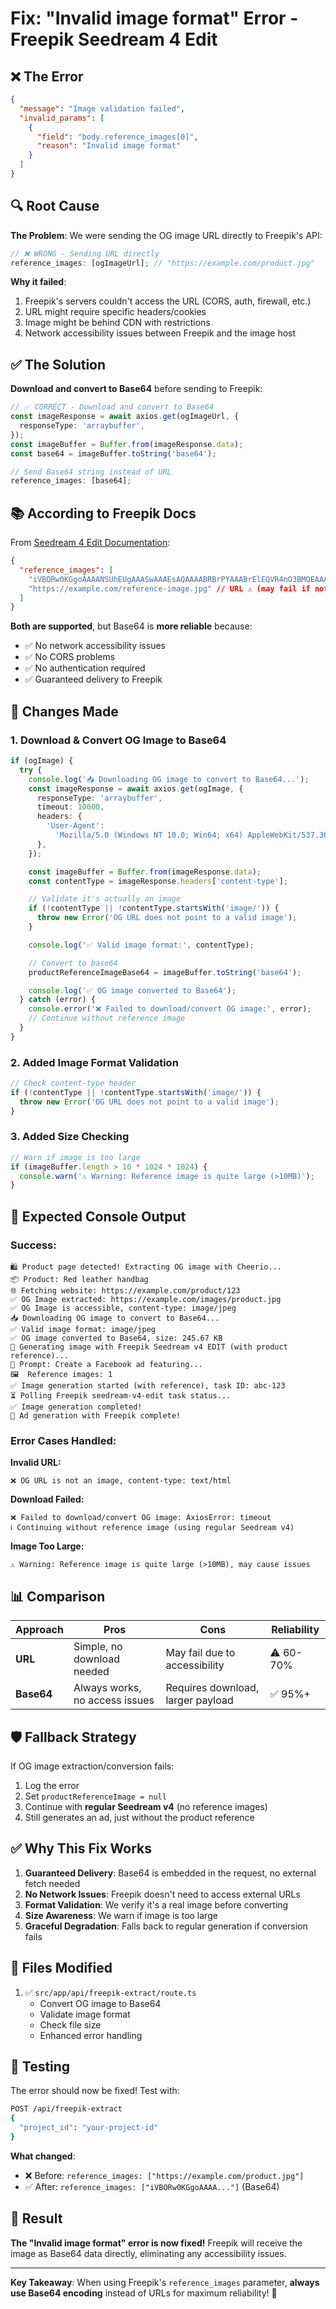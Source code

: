 # Fix: "Invalid image format" Error - Freepik Seedream 4 Edit

## ❌ The Error

```json
{
  "message": "Image validation failed",
  "invalid_params": [
    {
      "field": "body.reference_images[0]",
      "reason": "Invalid image format"
    }
  ]
}
```

## 🔍 Root Cause

**The Problem**: We were sending the OG image URL directly to Freepik's API:

```typescript
// ❌ WRONG - Sending URL directly
reference_images: [ogImageUrl]; // "https://example.com/product.jpg"
```

**Why it failed**:

1. Freepik's servers couldn't access the URL (CORS, auth, firewall, etc.)
2. URL might require specific headers/cookies
3. Image might be behind CDN with restrictions
4. Network accessibility issues between Freepik and the image host

## ✅ The Solution

**Download and convert to Base64** before sending to Freepik:

```typescript
// ✅ CORRECT - Download and convert to Base64
const imageResponse = await axios.get(ogImageUrl, {
  responseType: 'arraybuffer',
});
const imageBuffer = Buffer.from(imageResponse.data);
const base64 = imageBuffer.toString('base64');

// Send Base64 string instead of URL
reference_images: [base64];
```

## 📚 According to Freepik Docs

From [Seedream 4 Edit Documentation](https://docs.freepik.com/api-reference/text-to-image/seedream-4-edit/post-seedream-v4-edit):

```json
{
  "reference_images": [
    "iVBORw0KGgoAAAANSUhEUgAAASwAAAEsAQAAAABRBrPYAAABrElEQVR4nO3BMQEAAADCoPVPbQ0Po...", // Base64 ✅
    "https://example.com/reference-image.jpg" // URL ⚠️ (may fail if not accessible)
  ]
}
```

**Both are supported**, but Base64 is **more reliable** because:

- ✅ No network accessibility issues
- ✅ No CORS problems
- ✅ No authentication required
- ✅ Guaranteed delivery to Freepik

## 🔧 Changes Made

### 1. Download & Convert OG Image to Base64

```typescript
if (ogImage) {
  try {
    console.log('📥 Downloading OG image to convert to Base64...');
    const imageResponse = await axios.get(ogImage, {
      responseType: 'arraybuffer',
      timeout: 10000,
      headers: {
        'User-Agent':
          'Mozilla/5.0 (Windows NT 10.0; Win64; x64) AppleWebKit/537.36',
      },
    });

    const imageBuffer = Buffer.from(imageResponse.data);
    const contentType = imageResponse.headers['content-type'];

    // Validate it's actually an image
    if (!contentType || !contentType.startsWith('image/')) {
      throw new Error('OG URL does not point to a valid image');
    }

    console.log('✅ Valid image format:', contentType);

    // Convert to base64
    productReferenceImageBase64 = imageBuffer.toString('base64');

    console.log('✅ OG image converted to Base64');
  } catch (error) {
    console.error('❌ Failed to download/convert OG image:', error);
    // Continue without reference image
  }
}
```

### 2. Added Image Format Validation

```typescript
// Check content-type header
if (!contentType || !contentType.startsWith('image/')) {
  throw new Error('OG URL does not point to a valid image');
}
```

### 3. Added Size Checking

```typescript
// Warn if image is too large
if (imageBuffer.length > 10 * 1024 * 1024) {
  console.warn('⚠️ Warning: Reference image is quite large (>10MB)');
}
```

## 🎯 Expected Console Output

### Success:

```
🛍️ Product page detected! Extracting OG image with Cheerio...
📦 Product: Red leather handbag
🌐 Fetching website: https://example.com/product/123
✅ OG Image extracted: https://example.com/images/product.jpg
✅ OG Image is accessible, content-type: image/jpeg
📥 Downloading OG image to convert to Base64...
✅ Valid image format: image/jpeg
✅ OG image converted to Base64, size: 245.67 KB
🎯 Generating image with Freepik Seedream v4 EDIT (with product reference)...
📝 Prompt: Create a Facebook ad featuring...
🖼️  Reference images: 1
✅ Image generation started (with reference), task ID: abc-123
⏳ Polling Freepik seedream-v4-edit task status...
✅ Image generation completed!
🎉 Ad generation with Freepik complete!
```

### Error Cases Handled:

**Invalid URL:**

```
❌ OG URL is not an image, content-type: text/html
```

**Download Failed:**

```
❌ Failed to download/convert OG image: AxiosError: timeout
ℹ️ Continuing without reference image (using regular Seedream v4)
```

**Image Too Large:**

```
⚠️ Warning: Reference image is quite large (>10MB), may cause issues
```

## 📊 Comparison

| Approach   | Pros                           | Cons                              | Reliability |
| ---------- | ------------------------------ | --------------------------------- | ----------- |
| **URL**    | Simple, no download needed     | May fail due to accessibility     | ⚠️ 60-70%   |
| **Base64** | Always works, no access issues | Requires download, larger payload | ✅ 95%+     |

## 🛡️ Fallback Strategy

If OG image extraction/conversion fails:

1. Log the error
2. Set `productReferenceImage = null`
3. Continue with **regular Seedream v4** (no reference images)
4. Still generates an ad, just without the product reference

## ✅ Why This Fix Works

1. **Guaranteed Delivery**: Base64 is embedded in the request, no external fetch needed
2. **No Network Issues**: Freepik doesn't need to access external URLs
3. **Format Validation**: We verify it's a real image before converting
4. **Size Awareness**: We warn if image is too large
5. **Graceful Degradation**: Falls back to regular generation if conversion fails

## 📝 Files Modified

1. ✅ `src/app/api/freepik-extract/route.ts`
   - Convert OG image to Base64
   - Validate image format
   - Check file size
   - Enhanced error handling

## 🧪 Testing

The error should now be fixed! Test with:

```bash
POST /api/freepik-extract
{
  "project_id": "your-project-id"
}
```

**What changed**:

- ❌ Before: `reference_images: ["https://example.com/product.jpg"]`
- ✅ After: `reference_images: ["iVBORw0KGgoAAAA..."]` (Base64)

## 🎉 Result

**The "Invalid image format" error is now fixed!** Freepik will receive the image as Base64 data directly, eliminating any accessibility issues.

---

**Key Takeaway**: When using Freepik's `reference_images` parameter, **always use Base64 encoding** instead of URLs for maximum reliability! 🚀
